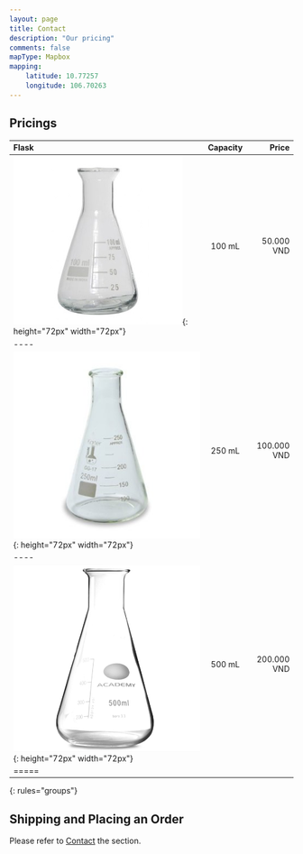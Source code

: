 ```yaml
---
layout: page
title: Contact
description: "Our pricing"
comments: false
mapType: Mapbox
mapping:
    latitude: 10.77257
    longitude: 106.70263
---
```


## Pricings

| Flask | Capacity | Price |
|:--------|:-------:|--------:|
| ![100ml](../images/flask/flask-100ml.jpg){: height="72px" width="72px"} | 100 mL   | 50.000 VND   |
|----
| ![250ml](../images/flask/flask-250ml.jpg){: height="72px" width="72px"} | 250 mL   | 100.000 VND   |
|----
| ![500ml](../images/flask/flask-500ml.jpg){: height="72px" width="72px"} | 500 mL   | 200.000 VND   |
|=====
{: rules="groups"}

## Shipping and Placing an Order

Please refer to  <a markdown="1" href="{{ site.url }}/contact/">Contact</a> the section.
